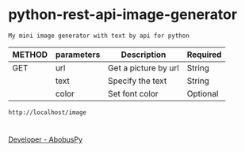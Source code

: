 # python-rest-api-image-generator

`My mini image generator with text by api for python`


|<center>METHOD</center>|parameters|Description         |Required|
|-----------------------|----------|--------------------|--------|
|GET                    |url       |Get a picture by url|String  |
|                       |text      |Specify the text    |String  |
|                       |color     |Set font color      |Optional|

`http://localhost/image`
#
[Developer - AbobusPy](https://github.com/AbobusPy)
